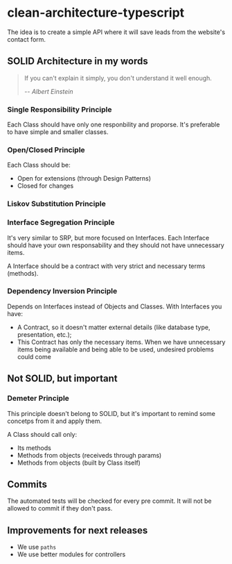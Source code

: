# clean-architecture-typescript

The idea is to create a simple API where it will save leads from the website's contact form.

## SOLID Architecture in my words

> If you can't explain it simply, you don't understand it well enough.
>
> -- <cite>Albert Einstein</cite>

### Single Responsibility Principle

Each Class should have only one responbility and proporse. It's preferable to have simple and smaller classes.

### Open/Closed Principle

Each Class should be:

- Open for extensions (through Design Patterns)
- Closed for changes

### Liskov Substitution Principle

### Interface Segregation Principle

It's very similar to SRP, but more focused on Interfaces. Each Interface should have your own responsability and they should not have unnecessary items.

A Interface should be a contract with very strict and necessary terms (methods).

### Dependency Inversion Principle

Depends on Interfaces instead of Objects and Classes. With Interfaces you have:

- A Contract, so it doesn't matter external details (like database type, presentation, etc.);
- This Contract has only the necessary items. When we have unnecessary items being available and being able to be used, undesired problems could come

## Not SOLID, but important

### Demeter Principle

This principle doesn't belong to SOLID, but it's important to remind some concetps from it and apply them.

A Class should call only:

- Its methods
- Methods from objects (receiveds through params)
- Methods from objects (built by Class itself)

## Commits

The automated tests will be checked for every pre commit. It will not be allowed to commit if they don't pass.

## Improvements for next releases

- We use `paths`
- We use better modules for controllers
